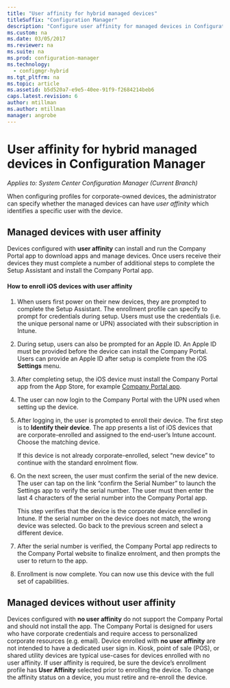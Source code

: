 ```yaml
---
title: "User affinity for hybrid managed devices"
titleSuffix: "Configuration Manager"
description: "Configure user affinity for managed devices in Configuration Manager."
ms.custom: na
ms.date: 03/05/2017
ms.reviewer: na
ms.suite: na
ms.prod: configuration-manager
ms.technology:
  - configmgr-hybrid
ms.tgt_pltfrm: na
ms.topic: article
ms.assetid: b5d520a7-e9e5-40ee-91f9-f2684214beb6
caps.latest.revision: 6
author: mtillman
ms.author: mtillman
manager: angrobe
---
```

# User affinity for hybrid managed devices in Configuration Manager

*Applies to: System Center Configuration Manager (Current Branch)*

When configuring profiles for corporate-owned devices, the administrator can specify whether the managed devices can have *user affinity* which identifies a specific user with the device.  

##  <a name="BKMK_iOSCP"></a> Managed devices with user affinity  
 Devices configured with **user affinity** can install and run the Company Portal app to download apps and manage devices. Once users receive their devices they must complete a number of additional steps  to complete the Setup Assistant and install the Company Portal app.  

#### How to enroll iOS devices with user affinity  

1.  When users first power on their new devices, they are prompted to complete the Setup Assistant. The enrollment profile can specify to prompt for credentials during setup. Users must use the credentials (i.e. the unique personal name or UPN) associated with their subscription in Intune.  

2.  During setup, users can also be prompted for an Apple ID. An Apple ID must be provided before the device can install the Company Portal. Users can provide an Apple ID after setup is complete from the iOS **Settings** menu.  

3.  After completing setup, the iOS device must install the Company Portal app from the App Store, for example [Company Portal app](https://itunes.apple.com/us/app/id719171358).  

4.  The user can now login to the Company Portal with the UPN used when setting up the device.  

5.  After logging in, the user is prompted to enroll their device. The first step is to **Identify their device**. The app presents a list of iOS devices that are corporate-enrolled and assigned to the end-user’s Intune account. Choose the matching device.  

     If this device is not already corporate-enrolled, select “new device” to continue with the standard enrolment flow.  

6.  On the next screen, the user must confirm the serial of the new device. The user can tap on the link “confirm the Serial Number” to launch the Settings app to verify the serial number. The user must then enter the last 4 characters of the serial number into the Company Portal app.  

     This step verifies that the device is the corporate device enrolled in Intune. If the serial number on the device does not match, the wrong device was selected. Go back to the previous screen and select a different device.  

7.  After the serial number is verified, the Company Portal app redirects to the Company Portal website to finalize enrolment, and then prompts the user to return to the app.  

8.  Enrollment is now complete. You can now use this device with the full set of capabilities.  

##  <a name="BKMK_noUA"></a> Managed devices without user affinity  
 Devices configured with **no user affinity** do not support the Company Portal and should not install the app. The Company Portal is designed for users who have corporate credentials and require access to personalized corporate resources (e.g. email). Device enrolled with **no user affinity** are not intended to have a dedicated user sign in. Kiosk, point of sale (POS), or shared utility devices are typical use-cases for devices enrolled with no user affinity. If user affinity is required, be sure the device’s enrollment profile has **User Affinity** selected prior to enrolling the device. To change the affinity status on a device, you must retire and re-enroll the device.
